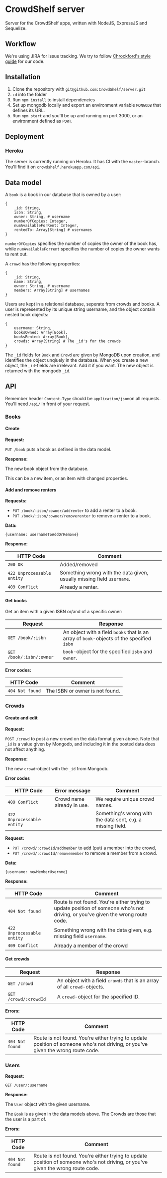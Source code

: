 # CrowdShelf server
Server for the CrowdShelf apps, written with NodeJS, ExpressJS and Sequelize.

## Workflow
We're using JIRA for issue tracking. We try to follow [Chrockford's style guide](http://javascript.crockford.com/code.html) for our code.

## Installation
1. Clone the repository with `git@github.com:CrowdShelf/server.git`
2. `cd` into the folder
3. Run `npm install` to install dependencies
4. Set up mongodb locally and export an environment variable `MONGODB` that defines its URL.
5. Run `npm start` and you'll be up and running on port 3000, or an environment defined as `PORT`.

## Deployment 
### Heroku
The server is currently running on Heroku. It has CI with the `master`-branch. You'll find it on `crowdshelf.herokuapp.com/api`.

## Data model
A `book` is a book in our database that is owned by a user:

    {
        _id: String,
        isbn: String,
        owner: String, # username
        numberOfCopies: Integer, 
        numAvailableForRent: Integer,
        rentedTo: Array[String] # usernames
    }

`numberOfCopies` specifies the number of copies the owner of the book has, while `numAvailableForrent` specifies the number of copies the owner wants to rent out.

A `crowd` has the following properties:

    {
        _id: String, 
        name: String,
        owner: String, # username
        members: Array[String] # usernames
    }
    
Users are kept in a relational database, seperate from crowds and books. 
A user is represented by its unique string username, and the object contain nested book objects: 

    {
        username: String,
        booksOwned: Array[Book],
        booksRented: Array[Book],
        crowds: Array[String] # The _id's for the crowds
    }


The `_id` fields for `Book` and `Crowd` are given by MongoDB upon creation, and identifies the object unqiuely in the database. 
When you create a new object, the `_id`-fields are irrelevant. Add it if you want. The new object is returned
with the mongodb `_id`.

## API
Remember header `Content-Type` should be `application/json`on all requests. You'll need `/api/` in front of your request. 

### Books
#### Create 
**Request:** 

`PUT /book` puts a book as defined in the data model.

**Response:** 

The new book object from the database.

This can be a new item, or an item with changed properties.

#### Add and remove renters
**Requests:** 

* `PUT /book/:isbn/:owner/addrenter` to add a renter to a book.
* `PUT /book/:isbn/:owner/removerenter` to remove a renter to a book.

**Data:** 

`{username: usernameToAddOrRemove}`

**Response:**

HTTP Code | Comment
--- | ---
`200 OK` | Added/removed
`422 Unprocessable entity` | Something wrong with the data given, usually missing field `username`. 
`409 Conflict` | Already a renter.


#### Get books
Get an item with a given ISBN or/and of a specific owner:

Request | Response
--- | ---
`GET /book/:isbn` |  An object with a field `books` that is an array of `book`-objects of the specified `isbn`
`GET /book/:isbn/:owner` | `book`-object for the specified `isbn` and `owner`. 


**Error codes:**

HTTP Code | Comment
--- | ---
`404 Not found` | The ISBN or owner is not found.


### Crowds
#### Create and edit 
**Request:** 

`POST /crowd` to post a new crowd on the data format given above. Note that `_id` is a value given by Mongodb, and including it in the posted data does not affect anything. 

**Response:** 

The new `crowd`-object with the `_id` from Mongodb.

**Error codes**

HTTP Code | Error message | Comment
--- | --- | ---
`409 Conflict` | Crowd name already in use. |  We require unique crowd names.
`422 Unprocessable entity` | | Something's wrong with the data sent, e.g. a missing field. 


**Request:** 

* `PUT /crowd/:crowdId/addmember` to add (put) a member into the crowd, 
* `PUT /crowd/:crowdId/removemember` to remove a member from a crowd.

**Data:** 

`{username: newMemberUsernme} `

**Response:** 

HTTP Code | Comment
--- | ---
`404 Not found` | Route is not found. You're either trying to update position of someone who's not driving, or you've given the wrong route code.
`422 Unprocessable entity` | Something wrong with the data given, e.g. missing field `username`. 
`409 Conflict` | Already a member of the crowd 

#### Get crowds 

Request | Response
--- | ---
`GET /crowd` | An object with a field `crowds` that is an array of all `crowd`-objects.
`GET /crowd/:crowdId` | A `crowd`-object for the specified ID.

**Errors:**

HTTP Code | Comment
--- | ---
`404 Not found` | Route is not found. You're either trying to update position of someone who's not driving, or you've given the wrong route code.


### Users 
**Request:**  

`GET /user/:username`

**Response:**

The `User` object with the given username.
    
The `Book` is as given in the data models above. The Crowds are those that the user is a part of.

**Errors:**

HTTP Code | Comment
--- | ---
`404 Not found` | Route is not found. You're either trying to update position of someone who's not driving, or you've given the wrong route code.
